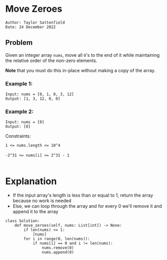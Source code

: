 # Move Zeroes

```
Author: Taylor Sattenfield
Date: 24 December 2022
```

## Problem

Given an integer array ```nums```, move all ```0```'s to the end of it while maintaining the relative order of the non-zero elements.

<b>Note</b> that you must do this in-place without making a copy of the array.

### Example 1:

```
Input: nums = [0, 1, 0, 3, 12]
Output: [1, 3, 12, 0, 0]
```
### Example 2:

```
Input: nums = [0]
Output: [0]
```

Constraints:<br>

```1 <= nums.length <= 10^4```<br><br>
```-2^31 <= nums[i] <= 2^31 - 1```<br><br>

# Explanation

<ul>
<li>If the input array's length is less than or equal to 1, return the array because no work is needed
<li>Else, we can loop through the array and for every 0 we'll remove it and append it to the array
</ul>

``` python3
class Solution:
    def move_zeroes(self, nums: List[int]) -> None:
        if len(nums) <= 1:
            [nums]
        for i in range(0, len(nums)):
            if nums[i] == 0 and i != len(nums):
                nums.remove(0)
                nums.append(0)
```
